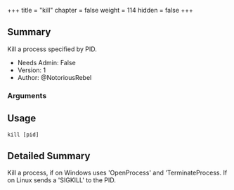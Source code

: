 +++
title = "kill"
chapter = false
weight = 114
hidden = false
+++

## Summary

Kill a process specified by PID.

- Needs Admin: False
- Version: 1
- Author: @NotoriousRebel

### Arguments

## Usage

```
kill [pid]
```

## Detailed Summary

Kill a process, if on Windows uses 'OpenProcess' and 'TerminateProcess. If on Linux sends a 'SIGKILL' to the PID.
